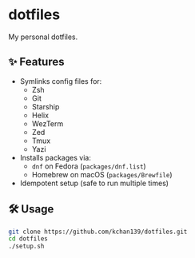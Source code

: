 # dotfiles

My personal dotfiles.

## ✨ Features

- Symlinks config files for:
  - Zsh
  - Git
  - Starship
  - Helix
  - WezTerm
  - Zed
  - Tmux
  - Yazi
- Installs packages via:
  - `dnf` on Fedora (`packages/dnf.list`)
  - Homebrew on macOS (`packages/Brewfile`)
- Idempotent setup (safe to run multiple times)

## 🛠 Usage

```bash
git clone https://github.com/kchan139/dotfiles.git
cd dotfiles
./setup.sh
```
